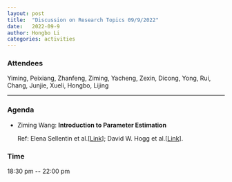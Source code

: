 ```yaml
---
layout: post
title:  "Discussion on Research Topics 09/9/2022"
date:   2022-09-9
author: Hongbo Li
categories: activities
---
```



### Attendees

Yiming, Peixiang, Zhanfeng, Ziming, Yacheng, Zexin, Dicong, Yong, Rui, Chang, Junjie, Xueli, Hongbo, Lijing

---

### Agenda

- Ziming Wang: **Introduction to Parameter Estimation**

  Ref: Elena Sellentin  et al.[[Link](https://arxiv.org/abs/1401.6892)];
       David W. Hogg et al.[[Link](https://arxiv.org/abs/1008.4686)].
  
       
  
       

          
### Time

18:30 pm -- 22:00 pm

